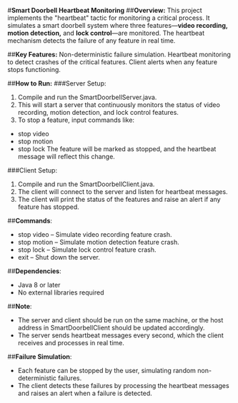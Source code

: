 #**Smart Doorbell Heartbeat Monitoring**
##**Overview:**
This project implements the "heartbeat" tactic for monitoring a critical process. It simulates a smart doorbell system where three features—**video recording, motion detection,** and **lock control**—are monitored. The heartbeat mechanism detects the failure of any feature in real time.

##**Key Features:**
Non-deterministic failure simulation.
Heartbeat monitoring to detect crashes of the critical features.
Client alerts when any feature stops functioning.

##**How to Run:**
###Server Setup:
1. Compile and run the SmartDoorbellServer.java.
2. This will start a server that continuously monitors the status of video recording, motion detection, and lock control features.
3. To stop a feature, input commands like:
+ stop video
+ stop motion
+ stop lock
The feature will be marked as stopped, and the heartbeat message will reflect this change.

###Client Setup:
1. Compile and run the SmartDoorbellClient.java.
2. The client will connect to the server and listen for heartbeat messages.
3. The client will print the status of the features and raise an alert if any feature has stopped.

##**Commands**:
+ stop video – Simulate video recording feature crash.
+ stop motion – Simulate motion detection feature crash.
+ stop lock – Simulate lock control feature crash.
+ exit – Shut down the server.

##**Dependencies**:
+ Java 8 or later
+ No external libraries required

##**Note**:
+ The server and client should be run on the same machine, or the host address in SmartDoorbellClient should be updated accordingly.
+ The server sends heartbeat messages every second, which the client receives and processes in real time.

##**Failure Simulation**:
+ Each feature can be stopped by the user, simulating random non-deterministic failures.
+ The client detects these failures by processing the heartbeat messages and raises an alert when a failure is detected.
